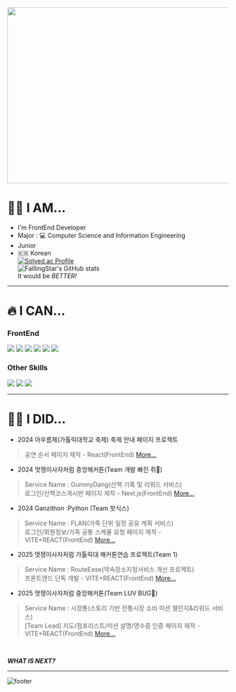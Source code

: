 <img src="https://github.com/user-attachments/assets/440792eb-9934-4a65-a139-f5e820b1f68a" width="900" height="400"/>

<!-- -->
# 🙋‍♂️ I AM...
- I'm FrontEnd Developer
- Major : 💻 Computer Science and Information Engineering
- Junior<br>
- 🇰🇷 Korean
  <br>
  [![Solved.ac Profile](http://mazassumnida.wtf/api/v2/generate_badge?boj=doyousung)](https://solved.ac/doyousung/)
  <br>
  ![FalllingStar's GitHub stats](https://github-readme-stats.vercel.app/api?username=FalllingStar&show_icons=true&theme=radical)
  <br> It would be *BETTER!*
  
---
# 🔥 I CAN...
### FrontEnd
<a href="링크"><img src="https://img.shields.io/badge/HTML5-E34F26?style=flat-square&logo=HTML5&logoColor=white"/></a>
<a href="링크"><img src="https://img.shields.io/badge/CSS3-1572B6?style=flat-square&logo=CSS3&logoColor=white"/></a>
<a href="링크"><img src="https://img.shields.io/badge/JavaScript-F7DF1E?style=flat-square&logo=JavaScript&logoColor=black"/></a>
<a href="링크"><img src="https://img.shields.io/badge/React-61DAF8?style=flat-square&logo=React&logoColor=white"/></a>
<a href="링크"><img src="https://img.shields.io/badge/Next.js-000000?style=flat-square&logo=Next.js&logoColor=yellow"/></a>
<a href="링크"><img src="https://img.shields.io/badge/Git-F05032?style=flat-square&logo=Git&logoColor=white"/></a>
### Other Skills
<a href="링크"><img src="https://img.shields.io/badge/C-A8B9CC?style=flat-square&logo=C&logoColor=white"/></a>
<a href="링크"><img src="https://img.shields.io/badge/Python-3776AB?style=flat-square&logo=Python&logoColor=yellow"/></a>
<a href="링크"><img src="https://img.shields.io/badge/java-007396?style=flat-square&logo=java&logoColor=white"/></a>

---
# 🤸‍♂️ I DID...
- 2024 아우름제(가톨릭대학교 축제) 축제 안내 페이지 프로젝트
>공연 순서 페이지 제작 - React(FrontEnd)
><a href=https://github.com/likelion-cuk-festival2024/front>More...</a>

- 2024 멋쟁이사자처럼 중앙해커톤(Team 개발 빠진 쥐🐀)
>Service Name : GummyDang(산책 기록 및 리워드 서비스)<br>
>로그인/산책코스게시판 페이지 제작 - Next.js(FrontEnd) <a href=https://github.com/KongMezu/GumiDang>More...</a>

- 2024 Ganzithon :Python (Team 핫식스)
>Service Name : FLAN(가족 단위 일정 공유 계획 서비스)<br>
>로그인/회원정보/가족 공통 스케쥴 요청 페이지 제작 - VITE+REACT(FrontEnd) <a href=https://github.com/2024GanzithonPYTHON/6_Ganzi_Frontend>More...</a>

- 2025 멋쟁이사자처럼 가톨릭대 해커톤연습 프로젝트(Team 1)
>Service Name : RouteEase(약속장소지정서비스 개선 프로젝트)<br>
>프론트엔드 단독 개발 - VITE+REACT(FrontEnd) <a href=https://github.com/LIKELIONCUK13th/Team1-FE>More...</a>

- 2025 멋쟁이사자처럼 중앙해커톤(Team LUV BUG🐞)
>Service Name : 시장통(스토리 기반 전통시장 소비 미션 챌린지&리워드 서비스)<br>
>[Team Lead] 지도/점포리스트/미션 설명/영수증 인증 페이지 제작 - VITE+REACT(FrontEnd) <a href=https://github.com/Luv-Bug-likelion/LUV_BUG_FE>More...</a>
<br>

_**WHAT IS NEXT?**_

---

![footer](https://capsule-render.vercel.app/api?type=rect&color=FFFFFF&section=footer&height=300&text=Fortis%20Fortuna%20Adiuvat&desc=행운의%20여신은%20용감한%20자를%20돕는다.&descAlign=70&fontSize=50&descSize=12&fontColor=BDBDBD)
